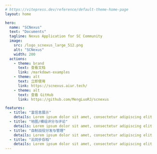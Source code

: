 ```yaml
---
# https://vitepress.dev/reference/default-theme-home-page
layout: home

hero:
  name: "SCNexus"
  text: "Documents"
  tagline: Nexus Application for SC Community
  image:
    src: /logo_scnexus_large_512.png
    alt: "SCNexus"
    width: 200
  actions:
    - theme: brand
      text: 查看文档
      link: /markdown-examples
    - theme: alt
      text: 立即使用
      link: https://scnexus.aiur.tech/
    - theme: alt
      text: 查看 GitHub
      link: https://github.com/MengLuoRJ/scnexus

features:
  - title: "富信息展示"
    details: Lorem ipsum dolor sit amet, consectetur adipiscing elit
  - title: "地图/模组评分与评论"
    details: Lorem ipsum dolor sit amet, consectetur adipiscing elit
  - title: "自制战役分发与管理"
    details: Lorem ipsum dolor sit amet, consectetur adipiscing elit
  - title: "云同步存档"
    details: Lorem ipsum dolor sit amet, consectetur adipiscing elit
---
```


